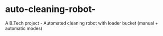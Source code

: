 # auto-cleaning-robot-
A B.Tech project - Automated cleaning robot with loader bucket (manual + automatic modes)
